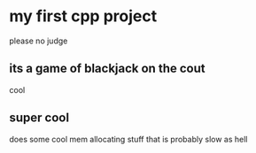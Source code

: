 # my first cpp project

please no judge 

## its a game of blackjack on the cout

cool

## super cool

does some cool mem allocating stuff that is probably slow as hell
